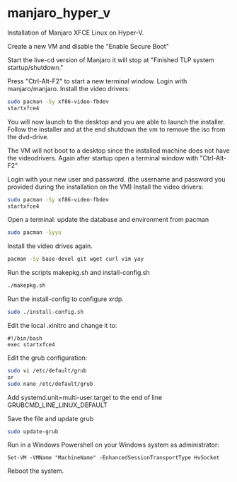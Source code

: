 # manjaro_hyper_v

Installation of Manjaro XFCE Linux on Hyper-V.

Create a new VM and disable the "Enable Secure Boot"

Start the live-cd version of Manjaro it will stop at "Finished TLP system startup/shutdown."

Press "Ctrl-Alt-F2" to start a new terminal window. Login with manjaro/manjaro. Install the video drivers:
``` bash
sudo pacman -Sy xf86-video-fbdev
startxfce4
```
You will now launch to the desktop and you are able to launch the installer. Follow the installer and at the end shutdown the vm to remove the iso from the dvd-drive.

The VM will not boot to a desktop since the installed machine does not have the videodrivers. Again after startup open a terminal window with "Ctrl-Alt-F2"

Login with your new user and password. (the username and password you provided during the installation on the VM) Install the video drivers:
``` bash
sudo pacman -Sy xf86-video-fbdev
startxfce4
```

Open a terminal:
update the database and environment from pacman
``` bash
sudo pacman -Syyu 
```
Install the video drives again.
``` bash
pacman -Sy base-devel git wget curl vim yay
```
Run the scripts makepkg.sh and install-config.sh
``` bash
./makepkg.sh
```

Run the install-config to configure xrdp.
``` bash
sudo ./install-config.sh
```

Edit the local .xinitrc and change it to:
```
#!/bin/bash
exec startxfce4
```
Edit the grub configuration:
``` bash
sudo vi /etc/default/grub
or 
sudo nano /etc/default/grub
````
Add systemd.unit=multi-user.target to the end of line GRUBCMD_LINE_LINUX_DEFAULT

Save the file and update grub
``` bash
sudo update-grub
```
Run in a Windows Powershell on your Windows system as administrator:
```
Set-VM -VMName "MachineName" -EnhancedSessionTransportType HvSocket
```

Reboot the system.

